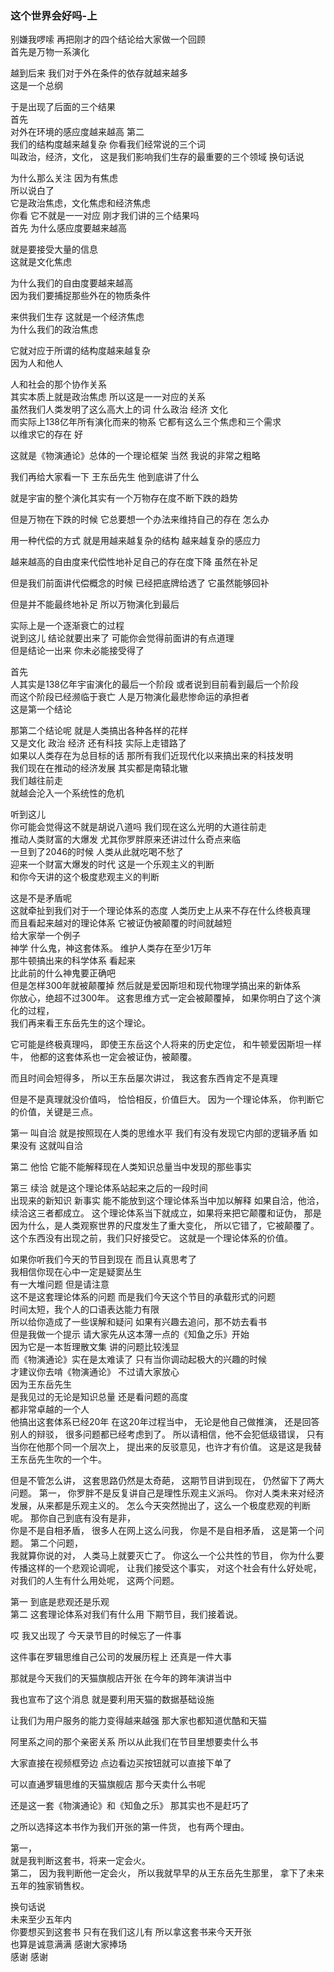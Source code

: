 ### 这个世界会好吗-上  

别嫌我啰嗦
再把刚才的四个结论给大家做一个回顾  
首先是万物一系演化

越到后来  我们对于外在条件的依存就越来越多  
这是一个总纲

于是出现了后面的三个结果  
首先  
对外在环境的感应度越来越高
第二  
我们的结构度越来越复杂 
你看我们经常说的三个词  
叫政治，经济，文化，
这是我们影响我们生存的最重要的三个领域  换句话说

为什么那么关注  因为有焦虑  
所以说白了  
它是政治焦虑，文化焦虑和经济焦虑  
你看  它不就是一一对应
刚才我们讲的三个结果吗  
首先  为什么感应度要越来越高

就是要接受大量的信息  
这就是文化焦虑

为什么我们的自由度要越来越高  
因为我们要捕捉那些外在的物质条件

来供我们生存  这就是一个经济焦虑  
为什么我们的政治焦虑

它就对应于所谓的结构度越来越复杂  
因为人和他人

人和社会的那个协作关系  
其实本质上就是政治焦虑
所以这是一一对应的关系  
虽然我们人类发明了这么高大上的词
什么政治  经济  文化  
而实际上138亿年所有演化而来的物系
它都有这么三个焦虑和三个需求  
以维求它的存在  好

这就是《物演通论》总体的一个理论框架  当然  我说的非常之粗略

我们再给大家看一下  王东岳先生  他到底讲了什么

就是宇宙的整个演化其实有一个万物存在度不断下跌的趋势

但是万物在下跌的时候  它总要想一个办法来维持自己的存在  怎么办

用一种代偿的方式  就是用越来越复杂的结构  越来越复杂的感应力

越来越高的自由度来代偿性地补足自己的存在度下降  虽然在补足

但是我们前面讲代偿概念的时候  已经把底牌给透了  它虽然能够回补

但是并不能最终地补足  所以万物演化到最后

实际上是一个逐渐衰亡的过程  
说到这儿  结论就要出来了
可能你会觉得前面讲的有点道理  
但是结论一出来  你未必能接受得了

首先  
人其实是138亿年宇宙演化的最后一个阶段
或者说到目前看到最后一个阶段  
而这个阶段已经濒临于衰亡
人是万物演化最悲惨命运的承担者  
这是第一个结论  

那第二个结论呢
就是人类搞出各种各样的花样  
又是文化  政治  经济  还有科技
实际上走错路了  
如果以人类存在为总目标的话
那所有我们近现代化以来搞出来的科技发明  
我们现在在推动的经济发展
其实都是南辕北辙  
我们越往前走  
就越会沦入一个系统性的危机

听到这儿  
你可能会觉得这不就是胡说八道吗
我们现在这么光明的大道往前走  
推动人类财富的大爆发
尤其你罗胖原来还讲过什么奇点来临  
一旦到了2046的时候
人类从此就吃喝不愁了  
迎来一个财富大爆发的时代
这是一个乐观主义的判断  
和你今天讲的这个极度悲观主义的判断

这是不是矛盾呢  
这就牵扯到我们对于一个理论体系的态度
人类历史上从来不存在什么终极真理  
而且看起来越对的理论体系
它被证伪被颠覆的时间就越短  
给大家举一个例子  
神学  什么鬼，神这套体系。
维护人类存在至少1万年  
那牛顿搞出来的科学体系
看起来  
比此前的什么神鬼要正确吧  
但是怎样300年就被颠覆掉
然后就是爱因斯坦和现代物理学搞出来的新体系  
你放心，绝超不过300年。
这套思维方式一定会被颠覆掉，
如果你明白了这个演化的过程，  
我们再来看王东岳先生的这个理论。

它可能是终极真理吗，
即使王东岳这个人将来的历史定位，
和牛顿爱因斯坦一样牛，
他都的这套体系也一定会被证伪，被颠覆。

而且时间会短得多，
所以王东岳屡次讲过，
我这套东西肯定不是真理

但是不是真理就没价值吗，
恰恰相反，价值巨大。
因为一个理论体系，
你判断它的价值，关键是三点。

第一  叫自洽
就是按照现在人类的思维水平  我们有没有发现它内部的逻辑矛盾
如果没有  这就叫自洽  

第二  他恰
它能不能解释现在人类知识总量当中发现的那些事实  

第三  续洽
就是这个理论体系站起来之后的一段时间  
出现来的新知识  新事实
能不能放到这个理论体系当中加以解释 
如果自洽，他洽，续洽这三者都成立。
这个理论体系当下就成立，如果将来把它颠覆和证伪，
那是因为什么，是人类观察世界的尺度发生了重大变化，
所以它错了，它被颠覆了。
这个东西没有出现之前，我们只好接受它。
这就是一个理论体系的价值。

如果你听我们今天的节目到现在
而且认真思考了  
我相信你现在心中一定是疑窦丛生  
有一大堆问题
但是请注意  
这不是这套理论体系的问题
而是我们今天这个节目的承载形式的问题   
时间太短，我个人的口语表达能力有限  
所以给你造成了一些误解和疑问
如果有兴趣去追问，那不妨去看书  
但是我做一个提示
请大家先从这本薄一点的《知鱼之乐》开始  
因为它是一本哲理散文集
讲的问题比较浅显  
而《物演通论》实在是太难读了
只有当你调动起极大的兴趣的时候  
才建议你去啃《物演通论》
不过请大家放心  
因为王东岳先生  
是我见过的无论是知识总量
还是看问题的高度  
都非常卓越的一个人  
他搞出这套体系已经20年
在这20年过程当中，
无论是他自己做推演，
还是回答别人的辩驳，
很多问题都已经考虑到了。
所以请相信，他不会犯低级错误，
只有当你在他那个同一个层次上，
提出来的反驳意见，也许才有价值。
这是这是我替王东岳先生吹的一个牛。

但是不管怎么讲，
这套思路仍然是太奇葩，
这期节目讲到现在，
仍然留下了两大问题。
第一，
你罗胖不是反复讲自己是理性乐观主义派吗。
你对人类未来对经济发展，从来都是乐观主义的。
怎么今天突然抛出了，这么一个极度悲观的判断呢。
那你自己到底有没有是非，  
你是不是自相矛盾，
很多人在网上这么问我，
你是不是自相矛盾，
这是第一个问题。
第二个问题，  
我就算你说的对，
人类马上就要灭亡了。
你这么一个公共性的节目，
你为什么要传播这样的一个悲观论调呢，
让我们接受这个事实，
对这个社会有什么好处呢，
对我们的人生有什么用处呢，
这两个问题。

第一  到底是悲观还是乐观  
第二  这套理论体系对我们有什么用
下期节目，我们接着说。  

哎  我又出现了  今天录节目的时候忘了一件事

这件事在罗辑思维自己公司的发展历程上  还真是一件大事

那就是今天我们的天猫旗舰店开张  在今年的跨年演讲当中

我也宣布了这个消息  就是要利用天猫的数据基础设施

让我们为用户服务的能力变得越来越强  那大家也都知道优酷和天猫

阿里系之间的那个亲密关系  所以从此我们在节目里想要卖什么书

大家直接在视频框旁边  点边看边买按钮就可以直接下单了

可以直通罗辑思维的天猫旗舰店  那今天卖什么书呢

还是这一套《物演通论》和《知鱼之乐》  那其实也不是赶巧了

之所以选择这本书作为我们开张的第一件货，
也有两个理由。

第一，  
就是我判断这套书，将来一定会火。  
第二， 
因为我判断他一定会火，
所以我就早早的从王东岳先生那里，
拿下了未来五年的独家销售权。

换句话说  
未来至少五年内  
你要想买到这套书 
只有在我们这儿有
所以拿这套书来今天开张  
也算是诚意满满
感谢大家捧场  
感谢  感谢